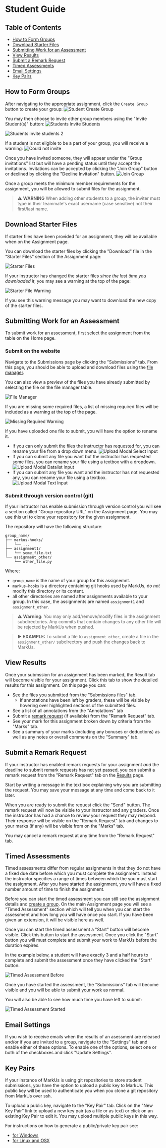 # Student Guide

## Table of Contents

- [How to Form Groups](#how-to-form-group)
- [Download Starter Files](#download-starter-files)
- [Submitting Work for an Assessment](#submitting-work-for-an-assessment)
- [View Results](#view-results)
- [Submit a Remark Request](#submit-a-remark-request)
- [Timed Assessments](#timed-assessments)
- [Email Settings](#email-settings)
- [Key Pairs](#key-pairs)

## How to Form Groups

After navigating to the appropriate assignment, click the `Create Group` button to create your group:
![Student Create Group](images/student-create-group-step1.png)

You may then choose to invite other group members using the "Invite Student(s)" button:
![Students Invite Students](images/student-create-group-step2.png)

![Students invite students 2](images/student-create-group-step3-4.png)

If a student is not eligible to be a part of your group, you will receive a warning:
![Could not invite](images/student-create-group-warning.png)

Once you have invited someone, they will appear under the "Group invitations" list but will have a pending status until they accept the invitations. Invitations can be accepted by clicking the "Join Group" button or declined by clicking the "Decline Invitation" button.
![Join Group](images/student-create-group-step5.png)

Once a group meets the minimum member requirements for the assignment, you will be allowed to submit files for the assignment.

> :warning: **WARNING** When adding other students to a group, the inviter must type in their teammate's exact username (case sensitive) not their first/last name.

## Download Starter Files

If starter files have been provided for an assignment, they will be available when on the Assignment page.

You can download the starter files by clicking the "Download" file in the "Starter Files" section of the Assignment page:

![Starter Files](images/student-starter-files.png)

If your instructor has changed the starter files *since the last time you downloaded it*, you may see a warning at the top of the page:

![Starter File Warning](images/student-starter-file-warning.png)

If you see this warning message you may want to download the new copy of the starter files.

## Submitting Work for an Assessment

To submit work for an assessment, first select the assignment from the table on the Home page.

### Submit on the website

Navigate to the Submissions page by clicking the "Submissions" tab. From this page, you should be able to upload and download files using the [file manager](General-Usage.md#using-the-file-manager).

You can also view a preview of the files you have already submitted by selecting the file on the file manager table.

![File Manager](images/student-file-manager.png)

If you are missing some required files, a list of missing required files will be included as a warning at the top of the page.

![Missing Required Warning](images/student-missing-required-warning.png)

If you have uploaded one file to submit, you will have the option to rename it.

- If you can only submit the files the instructor has requested for, you can rename your file from a drop down menu.
![Upload Modal Select Input](images/submission-file-upload-modal-select.png)
- If you can submit any file you want but the instructor has requested some files, you can rename your file using a textbox with a dropdown.
![Upload Modal Datalist Input](images/submission-file-upload-modal-datalist.png)
- If you can submit any file you want and the instructor has not requested any, you can rename your file using a textbox.
![Upload Modal Text Input](images/submission-file-upload-modal-textbox.png)

### Submit through version control (git)

If your instructor has enable submission through version control you will see a section called "Group repository URL" on the Assignment page. You may use this url to clone your repository for the given assignment.

The repository will have the following structure:

```text
group_name/
├── markus-hooks/
│   └── ...
├── assignment1/
│   └── some_file.txt
└── assignment_other/
    └── other_file.py
```

Where:

- `group_name` is the name of your group for this assignemnt.
- `markus-hooks` is a directory containing git hooks used by MarkUs, do *not* modify this directory or its content.
- all other directories are named after assignments available to your group. In this case, the assignments are named `assignment1` and `assignment_other`.

> :warning: **Warning:** You may only add/remove/modify files in the assignment subdirectories. Any commits that contain changes to any other file will be rejected by MarkUs when pushed.

> :arrow_forward: **EXAMPLE:**
> To submit a file to `assignment_other`, create a file in the `assignment_other/` subdirectory and push the changes back to MarkUs.

## View Results

Once your submssion for an assignment has been marked, the Result tab will become visible for your assignment. Click this tab to show the detailed results for this assignment. On this page you can:

- See the files you submitted from the "Submissions files" tab.
    - If annotations have been left by graders, these will be visible by hovering over highlighted sections of the submitted files.
- See a list of all annotations from the "Annotations" tab
- Submit a [remark request](#submit-a-remark-request) (if available) from the "Remark Request" tab.
- See your mark for this assignment broken down by criteria from the "Marks" tab.
- See a summary of your marks (including any bonuses or deductions) as well as any notes or overall comments on the "Summary" tab.

## Submit a Remark Request

If your instructor has enabled remark requests for your assignment *and* the deadline to submit remark requests has not yet passed, you can submit a remark request from the "Remark Request" tab on the [Results](#view-results) page.

Start by writing a message in the text box explaining why you are submitting the request. You may save your message at any time and come back to it later.

When you are ready to submit the request click the "Send" button. The remark request will now be visible to your instructor and any graders. Once the instructor has had a chance to review your request they may respond. Their response will be visible on the "Remark Request" tab and changes to your marks (if any) will be visible from on the "Marks" tab.

You may cancel a remark request at any time from the "Remark Request" tab.

## Timed Assessments

Timed assessments differ from regular assignments in that they do not have a fixed due date before which you must complete the assignment. Instead the instructor specifies a range of times between which the you must start the assignment. After you have started the assignment, you will have a fixed number amount of time to finish the assignment.

Before you can start the timed assessment you can still see the assignment details and [create a group](#how-to-form-group). On the main Assignment page you will see a "Timed Assessment" section which will tell you when you can start the assessment and how long you will have once you start. If you have been given an extension, it will be visible here as well.

Once you can start the timed assessment a "Start" button will become visible. Click this button to start the assessment. Once you click the "Start" button you will must complete and submit your work to MarkUs before the duration expires.

In the example below, a student will have exactly 3 and a half hours to complete and submit the assessment once they have clicked the "Start" button.

![Timed Assessment Before](images/student-timed-assessment-during-before-start.png)

Once you have started the assessment, the "Submissions" tab will become visible and you will be able to [submit your work](#submitting-work-for-an-assessment) as normal.

You will also be able to see how much time you have left to submit:

![Timed Assessment Started](images/student-timed-assessment-during-started.png)

## Email Settings

If you wish to receive emails when the results of an asessment are released and/or if you are invited to a group, navigate to the "Settings" tab and enable either of these options. To enable one of the options, select one or both of the checkboxes and click "Update Settings".

## Key Pairs

If your instance of MarkUs is using git repositories to store student submissions, you have the option to upload a public key to MarkUs. This public key will be used to authenticate you when you clone a git repository from MarkUs over ssh.

To upload a public key, navigate to the "Key Pair" tab. Click on the "New Key Pair" link to upload a new key pair (as a file or as text) or click on an existing Key Pair to edit it. You may upload multiple public keys in this way.

For instructions on how to generate a public/private key pair see:

- [for Windows](SSH_Keypair_Instructions_Windows.md)
- [for Linux and OSX](SSH_Keypair_Instructions_Linux-OSX.md)
